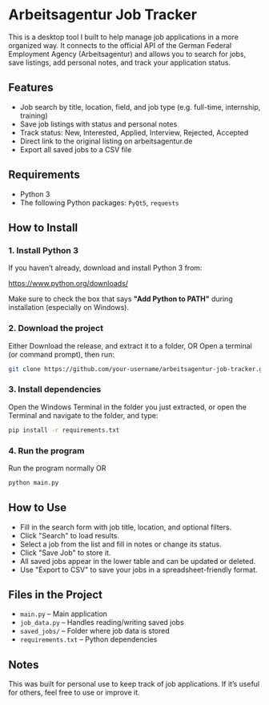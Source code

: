 # Arbeitsagentur Job Tracker

This is a desktop tool I built to help manage job applications in a more organized way. It connects to the official API of the German Federal Employment Agency (Arbeitsagentur) and allows you to search for jobs, save listings, add personal notes, and track your application status.

## Features

- Job search by title, location, field, and job type (e.g. full-time, internship, training)
- Save job listings with status and personal notes
- Track status: New, Interested, Applied, Interview, Rejected, Accepted
- Direct link to the original listing on arbeitsagentur.de
- Export all saved jobs to a CSV file

## Requirements

- Python 3
- The following Python packages: `PyQt5`, `requests`

## How to Install

### 1. Install Python 3

If you haven’t already, download and install Python 3 from:

https://www.python.org/downloads/

Make sure to check the box that says **"Add Python to PATH"** during installation (especially on Windows).

### 2. Download the project

Either Download the release, and extract it to a folder,
OR
Open a terminal (or command prompt), then run:

```bash
git clone https://github.com/your-username/arbeitsagentur-job-tracker.git
```

### 3. Install dependencies

Open the Windows Terminal in the folder you just extracted, or open the Terminal and navigate to the folder, and type:
```bash
pip install -r requirements.txt
```

### 4. Run the program

Run the program normally
OR
```bash
python main.py
```

## How to Use

- Fill in the search form with job title, location, and optional filters.
- Click "Search" to load results.
- Select a job from the list and fill in notes or change its status.
- Click "Save Job" to store it.
- All saved jobs appear in the lower table and can be updated or deleted.
- Use "Export to CSV" to save your jobs in a spreadsheet-friendly format.

## Files in the Project

- `main.py` – Main application
- `job_data.py` – Handles reading/writing saved jobs
- `saved_jobs/` – Folder where job data is stored
- `requirements.txt` – Python dependencies

## Notes

This was built for personal use to keep track of job applications. If it’s useful for others, feel free to use or improve it.
